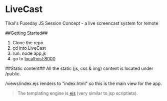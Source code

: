 LiveCast
========

Tikal's Fuseday JS Session Concept - a live screencast system for remote

##Getting Started##
1. Clone the repo
2. cd into LiveCast
3. run: node app.js
4. go to [localhost:8000](http://localhost:8000)

##Static content##
All the static (js, css & img) content is located under /public.


/views/index.ejs renders to "index.html" so this is the main view for the app.

>The templating engine is [ejs](http://embeddedjs.com/) (very similar to jsp scriptlets). 
